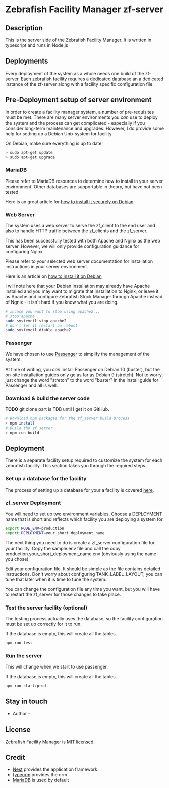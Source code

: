 # Zebrafish Facility Manager zf-server
## Description

This is the server side of the Zebrafish Facility Manager.  It is written in
typescript and runs in Node.js

## Deployments

Every deployment of the system as a whole needs one build of the zf-server. 
Each zebrafish facility requires a dedicated database an a dedicated instance of the 
zf-server along with a facility specific configuration file.

## Pre-Deployment setup of server environment

In order to create a facility manager system, a number of pre-requisites must be met.
There are many server environments you *can* use to deploy the system and the process
can get complicated - especially if you consider long-term maintenance and upgrades.
However, I do provide some help for setting up a Debian Unix system for facility.

On Debian, make sure everything is up to date:
```bash
> sudo apt-get update
> sudo apt-get upgrade
```

### MariaDB

Please refer to MariaDB resources to determine how to install in your server
environment.  Other databases are supportable in theory, but have not been tested.

Here is an great article for [how to install it securely on 
Debian](https://www.digitalocean.com/community/tutorials/how-to-install-mariadb-on-debian-10).

### Web Server

The system uses a web server to serve the zf_client to the end user
and also to
handle HTTP traffic between the zf_clients and the zf_server.

This has been successfully tested with both Apache and Nginx as the web server.
However, we will only provide configuration guidance for configuring Nginx.

Please refer to your selected web server documentation for installation
instructions in your server environment.

Here is an article on [how to install it on
Debian](https://www.digitalocean.com/community/tutorials/how-to-install-nginx-on-debian-10)

I will note here that your Debian installation may already have Apache installed
and you may want to migrate that installation to Nginx, or leave it as Apache
and configure Zebrafish Stock Manager through Apache instead of Ngnix - it isn't hard
if you know what you are doing. 

```bash
# incase you want to stop using apache2...
# stop apache
sudo systemctl stop apache2
# don't let it restart on reboot
sudo systemctl diable apache2
```

### Passenger

We have chosen to use [Passenger](https://www.phusionpassenger.com/library/)
to simplify the management of the system.

At time of writing, you *can* install Passenger on Debian 10 (buster), but the on-site
installation guides only go as far as Debian 9 (stretch). Not to worry, just change
the word "stretch" to the word "buster" in the install guide for Passenger and all
is well.

### Download & build the server code

**TODO** git clone part is TDB until I get it on GitHub.


```bash
# Download npm packages for the zf_server build process
> npm install
# Build the zf_server
> npm run build
```

## Deployment

There is a separate facility setup required to customize the system for each
zebrafish facility.  This section takes you through the required steps.

### Set up a database for the facility

The process of setting up a database for your a facility is covered [here](MariaDB.md).

### zf_server Deployment

You will need to set up two environment variables.  Choose a DEPLOYMENT name that is short
and reflects which facility you are deploying a system for.
```bash 
export NODE_ENV=production
export DEPLOYMENT=your_short_deployment_name
```

The next thing you need to do is create a zf_server configuration file for your
facility. Copy the sample.env file and call the copy 
production.your_short_deployment_name.env (obviously using the name you chose)

Edit your configuration file. It should be simple as the file contains
detailed instructions.  Don't worry about configuring TANK_LABEL_LAYOUT, you
can tune that later when it is time to tune the system.

You can change the configuration file any time you want, but you will have
to restart the zf_server for those changes to take place.

### Test the server facility (optional)

The testing process actually uses the database, so the facility configuration
must be set up correctly for it to run.

If the database is empty, this will create all the tables.
```bash 
npm run test
```

### Run the server

This will change when we start to use passenger.

If the database is empty, this will create all the tables.
```bash 
npm run start:prod
```

## Stay in touch

- Author - 

## License

  Zebrafish Facility Manager is [MIT licensed](LICENSE).
  
## Credit

- [Nest](https://github.com/nestjs/nest) provides the application framework.
- [typeorm](https://typeorm.delightful.studio/) provides the orm
- [MariaDB](https://mariadb.com/) is used by default
